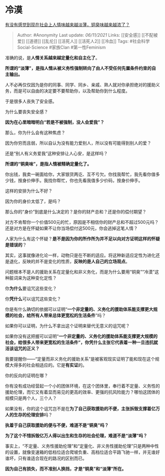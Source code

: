 # 冷漠
[有没有感觉到现在社会上人情味越来越淡薄，铜臭味越来越浓了？](https://www.zhihu.com/question/485848189/answer/2198602003)

> Author: #Anonymity 
Last update: *06/11/2021* 
Links: [[安全感]] [[不配被爱]] [[道德]] [[乱伦]] [[活死人]] [[活死人2]] [[冷血]]
Tags:  #社会科学Social-Science #家族Clan #第一性Feminism 

准确的说，是**人情关系越来越定量化和自主化了**。

**所谓的“淡薄”，是指人情从被义务性强制转向了由人不受任何先置条件约束的自主输出。**

人不必再仅仅因为是你的同事、同学、同乡、亲戚、熟人就对你承担绝对的援助义务，而是可以自由的决定要不要帮助你，以及帮助你到什么程度。

于是很多人丧失了安全感。

为什么要丧失安全感？

**因为在心里暗暗明白“若是不被强制，没人会爱我”？**

那么，你为什么会有这种焦虑？

因为你穷而且弱，所以自认为没有能力爱别人，所以没有可能得到别人的爱？

还是“别人有义务爱我”这种安排让人心安，是这样吗？

  

**所谓的“铜臭味”，是指人情被精确定量化了。**

你出钱，我卖一碗面给你，大家银货两讫、互不亏欠。你找我帮忙，我先看你值多少钱，按身价伸手。我找你帮忙，你也先看我值多少价码，按身价伸手。

这样的安排为什么不好？

因为你的身价太低了，是吗？

那么你的“身价”到底是什么决定的？是你的财产总和？还是你的偿付期望？

对方不肯帮你一个价值500元的忙，原因是不相信你的财产总和不超过500元吗？还是对方是在怀疑如果不让你当场偿付这500元，你会逃掉这笔人情？

人家为什么有这个怀疑？**是不是因为你的所作所为并不足以向对方证明这样的怀疑是错误的**？

  

其实，这事就像进化论一样，动物只是在不断的适应。将这种新适应定性为进化还是退化，反映的并不是变化的性质，**反映的是人自己的立场观点**。

问题根本不是人的援助关系在定量化和非义务化，而是为什么要用“铜臭”“冷漠”这种脏词来为这种变化定性？

你**为什么**要诅咒这些变化？

你**凭什么**可以诅咒这些变化？

你是有什么确切的依据可以证明“**一个非定量的、义务化的援助体系能支撑更大规模的社会，给所有人带来总体更宽松的生活条件**”吗？

如果你可以证明，为什么不拿出这个证明来替代无意义的诅咒呢？

如果你没有这把握可以证明“**一个非定量的、义务化的援助体系能支撑更大规模的社会，给很多人带来更宽松的生活条件”，你凭什么主张它代表着一种一旦违抗就活该诅咒的正义？**

我要提醒你——“定量而非义务化的援助关系”是被客观现实证明了能和现在这个规模大得多的社会相适应的。它是**有实证**的。

你的反向的证明在哪？

你有没有成功经营起一个小的团体环境，在这个团体里，奉行着不定量、义务性的援助伦理，而它又有着显而易见的更高的效率、更强的抗风险能力？哪怕这团体的规模只是两个人，三个人？

如果没有，你的这个诅咒岂不是在**为了自己获取援助的不便，主张拆毁支撑着亿万人的生存的伦理安排**吗？

**执着于自己获取援助的便与不便，难道不是“铜臭”吗？**

**为了这个不惜拆毁亿万人得以出生和生存的社会伦理，难道不是“淡薄”吗？**

事实上，“不定量、义务性援助伦理”和“定量化、非义务性援助伦理”只是两种中性的设置，就像变速箱的低档位适合爬坡负重、高档位适合平路飞驰一样，并无谁好谁坏，只有谁适合现在的路况的区别而已。

**因为自己有损失，而不准别人换挡，才是“铜臭”和“淡薄”所在。**